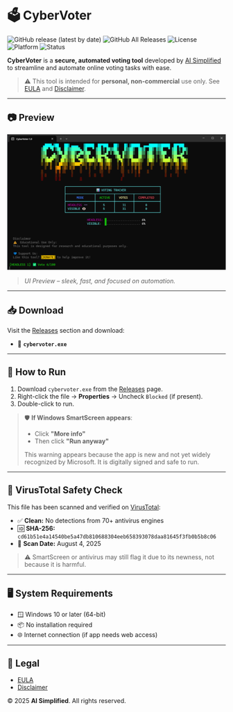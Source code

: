 # 🗳️ CyberVoter

![GitHub release (latest by date)](https://img.shields.io/github/v/release/yourusername/CyberVoter?label=Latest%20Release)
![GitHub All Releases](https://img.shields.io/github/downloads/yourusername/CyberVoter/total?label=Downloads)
![License](https://img.shields.io/badge/license-EULA-blue)
![Platform](https://img.shields.io/badge/platform-Windows%2010+-blue)
![Status](https://img.shields.io/badge/security-Scanned%20by%20VirusTotal-brightgreen)

**CyberVoter** is a **secure, automated voting tool** developed by [AI Simplified](https://example.com) to streamline and automate online voting tasks with ease.

> ⚠️ This tool is intended for **personal, non-commercial** use only. See [EULA](#-legal) and [Disclaimer](#-legal).

---
## 📷 Preview

<img src="assets/cybervoter1.0.png" alt="CyberVoter Screenshot" width="700"/>

> *UI Preview – sleek, fast, and focused on automation.*

---
## 📥 Download

Visit the [Releases](https://github.com/learnaisimplified/cybervoter/releases) section and download:

- 🔽 **`cybervoter.exe`**

---

## 🚀 How to Run

1. Download `cybervoter.exe` from the [Releases](https://github.com/learnaisimplified/cybervoter/releases) page.
2. Right-click the file → **Properties** → Uncheck `Blocked` (if present).
3. Double-click to run.

> 🛡️ **If Windows SmartScreen appears**:
> - Click **"More info"**
> - Then click **"Run anyway"**
>
> This warning appears because the app is new and not yet widely recognized by Microsoft. It is digitally signed and safe to run.

---

## 🧪 VirusTotal Safety Check

This file has been scanned and verified on [VirusTotal](https://www.virustotal.com/gui/file/cd61b51e4a14540be5a47db810688304eeb658393078daa81645f3fb0b5b8c06/details):

- ✅ **Clean:** No detections from 70+ antivirus engines
- 🆔 **SHA-256:** `cd61b51e4a14540be5a47db810688304eeb658393078daa81645f3fb0b5b8c06`
- 📅 **Scan Date:** August 4, 2025

> ⚠️ SmartScreen or antivirus may still flag it due to its newness, not because it is harmful.

---

## 🖥️ System Requirements

- 🪟 Windows 10 or later (64-bit)
- 📦 No installation required
- 🌐 Internet connection (if app needs web access)

---

## 📜 Legal

- [EULA](./EULA.md)
- [Disclaimer](./DISCLAIMER.md)

© 2025 **AI Simplified**. All rights reserved.
